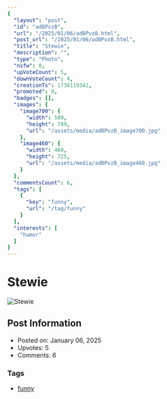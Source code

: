 ```yaml
---
{
  "layout": "post",
  "id": "adBPvzB",
  "url": "/2025/01/06/adBPvzB.html",
  "post_url": "/2025/01/06/adBPvzB.html",
  "title": "Stewie",
  "description": "",
  "type": "Photo",
  "nsfw": 0,
  "upVoteCount": 5,
  "downVoteCount": 4,
  "creationTs": 1736119342,
  "promoted": 0,
  "badges": [],
  "images": {
    "image700": {
      "width": 500,
      "height": 789,
      "url": "/assets/media/adBPvzB_image700.jpg"
    },
    "image460": {
      "width": 460,
      "height": 725,
      "url": "/assets/media/adBPvzB_image460.jpg"
    }
  },
  "commentsCount": 6,
  "tags": [
    {
      "key": "funny",
      "url": "/tag/funny"
    }
  ],
  "interests": [
    "humor"
  ]
}
---
```


# Stewie

![Stewie](/assets/media/adBPvzB_image700.jpg)

## Post Information

- Posted on: January 06, 2025
- Upvotes: 5
- Comments: 6

### Tags

- [funny](/tag/funny)
